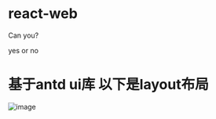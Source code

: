 # react-web
Can you?

yes or no

# 基于antd ui库 以下是layout布局
![image](https://user-images.githubusercontent.com/24999250/184078701-b72f369f-00cf-4339-941f-b0c989cc9a26.png)
